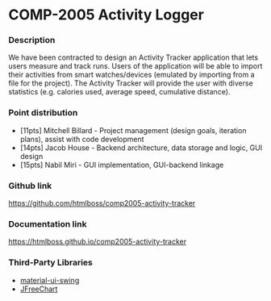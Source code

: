 # COMP-2005 Activity Logger

### Description 
We have been contracted to design an Activity Tracker application that lets users measure and track runs. Users of the application will be able to import their activities from smart watches/devices (emulated by importing from a file for the project). The Activity Tracker will provide the user with diverse statistics (e.g. calories used, average speed, cumulative distance). 

### Point distribution
* [11pts] Mitchell Billard - Project management (design goals, iteration plans), assist with code development
* [14pts] Jacob House - Backend architecture, data storage and logic, GUI design 
* [15pts] Nabil Miri - GUI implementation, GUI-backend linkage

### Github link
https://github.com/htmlboss/comp2005-activity-tracker

### Documentation link
https://htmlboss.github.io/comp2005-activity-tracker

### Third-Party Libraries
* [material-ui-swing](https://github.com/atarw/material-ui-swing)
* [JFreeChart](http://www.jfree.org/jfreechart/)
